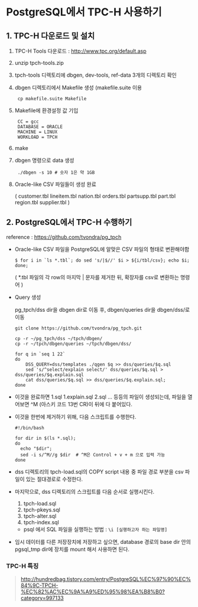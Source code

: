 # PostgreSQL에서 TPC-H 사용하기

## 1. TPC-H 다운로드 및 설치

1. TPC-H Tools 다운로드 : http://www.tpc.org/default.asp
2. unzip tpch-tools.zip
3. tpch-tools 디렉토리에 dbgen, dev-tools, ref-data 3개의 디렉토리 확인
4. dbgen 디렉토리에서 Makefile 생성 (makefile.suite 이용

   ```shell
    cp makefile.suite Makefile
   ```

5. Makefile에 환경설정 값 기입

        CC = gcc
        DATABASE = ORACLE 
        MACHINE = LINUX 
        WORKLOAD = TPCH

6. make
7. dbgen 명령으로 data 생성

        ./dbgen -s 10 # 숫자 1은 약 1GB

8. Oracle-like CSV 파일들이 생성 완료

    ( customer.tbl lineitem.tbl nation.tbl orders.tbl partsupp.tbl part.tbl region.tbl supplier.tbl )



## 2. PostgreSQL에서 TPC-H 수행하기

reference : https://github.com/tvondra/pg_tpch

- Oracle-like CSV 파일을 PostgreSQL에 알맞은 CSV 파일의 형태로 변환해야함

    ```shell
    $ for i in `ls *.tbl`; do sed 's/|$//' $i > ${i/tbl/csv}; echo $i; done;
    ```

    ( *.tbl 파일의 각 row의 마지막 | 문자를 제거한 뒤, 확장자를 csv로 변환하는 명령어 )


- Query 생성

    pg_tpch/dss dir을 dbgen dir로 이동 후, dbgen/queries dir을 dbgen/dss/로 이동

    ```shell
    git clone https://github.com/tvondra/pg_tpch.git

    cp -r ~/pg_tpch/dss ~/tpch/dbgen/
    cp -r ~/tpch/dbgen/queries ~/tpch/dbgen/dss/

    for q in `seq 1 22`
    do
        DSS_QUERY=dss/templates ./qgen $q >> dss/queries/$q.sql
        sed 's/^select/explain select/' dss/queries/$q.sql > dss/queries/$q.explain.sql
        cat dss/queries/$q.sql >> dss/queries/$q.explain.sql;
    done
    ```

- 이것을 완료하면 1.sql 1.explain.sql 2.sql … 등등의 파일이 생성되는데, 파일을 열어보면 ^M (아스키 코드 13번 CR)이 뒤에 다 붙어있다.

- 이것을 한번에 제거하기 위해, 다음 스크립트를 수행한다.

    ```shell
    #!/bin/bash

    for dir in $(ls *.sql);
    do
      echo "$dir";
      sed -i s/^M//g $dir  # ^M은 Control + v + m 으로 입력 가능
    done
    ```

- dss 디렉토리의 tpch-load.sql의 COPY script 내용 중 파일 경로 부분을 csv 파일이 있는 절대경로로 수정한다.

- 마지막으로, dss 디렉토리의 스크립트를 다음 순서로 실행시킨다.
    1. tpch-load.sql
    2. tpch-pkeys.sql
    3. tpch-alter.sql
    4. tpch-index.sql

    * psql 에서 SQL 파일을 실행하는 방법 : `\i [실행하고자 하는 파일명]`

- 임시 데이터를 다른 저장장치에 저장하고 싶으면, database 경로의 base dir 안의 pgsql_tmp dir에 장치를 mount 해서 사용하면 된다.



### TPC-H 특징

> http://hundredbag.tistory.com/entry/PostgreSQL%EC%97%90%EC%84%9C-TPCH-%EC%82%AC%EC%9A%A9%ED%95%98%EA%B8%B0?category=997133
